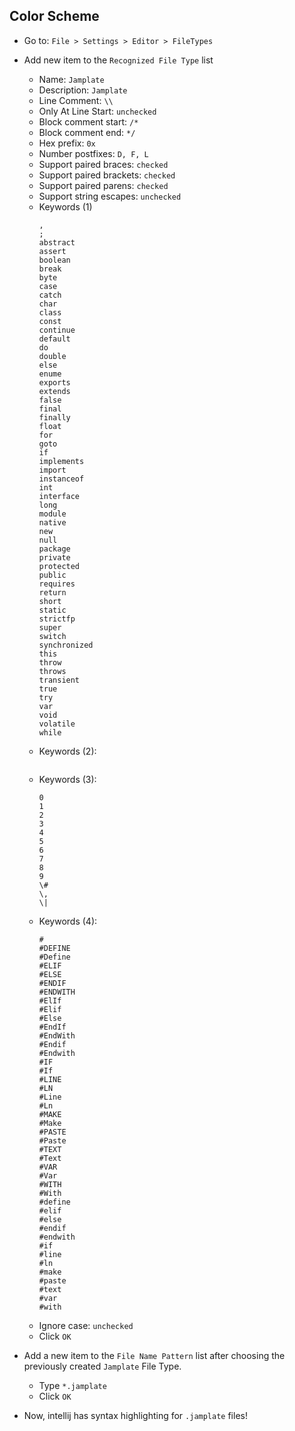 ## Color Scheme
  - Go to: `File > Settings > Editor > FileTypes`
  - Add new item to the `Recognized File Type` list
    - Name: `Jamplate`
    - Description: `Jamplate`
    - Line Comment: `\\`
    - Only At Line Start: `unchecked`
    - Block comment start: `/*`
    - Block comment end: `*/`
    - Hex prefix: `0x`
    - Number postfixes: `D, F, L`
    - Support paired braces: `checked`
    - Support paired brackets: `checked`
    - Support paired parens: `checked`
    - Support string escapes: `unchecked`
    - Keywords (1)
        ```
        ,
        ;
        abstract
        assert
        boolean
        break
        byte
        case
        catch
        char
        class
        const
        continue
        default
        do
        double
        else
        enume
        exports
        extends
        false
        final
        finally
        float
        for
        goto
        if
        implements
        import
        instanceof
        int
        interface
        long
        module
        native
        new
        null
        package
        private
        protected
        public
        requires
        return
        short
        static
        strictfp
        super
        switch
        synchronized
        this
        throw
        throws
        transient
        true
        try
        var
        void
        volatile
        while
        ```
    - Keywords (2):
        ```
        ```
    - Keywords (3):
        ```
        0
        1
        2
        3
        4
        5
        6
        7
        8
        9
        \#
        \,
        \|
        ```
    - Keywords (4):
        ```
        #
        #DEFINE
        #Define
        #ELIF
        #ELSE
        #ENDIF
        #ENDWITH
        #ElIf
        #Elif
        #Else
        #EndIf
        #EndWith
        #Endif
        #Endwith
        #IF
        #If
        #LINE
        #LN
        #Line
        #Ln
        #MAKE
        #Make
        #PASTE
        #Paste
        #TEXT
        #Text
        #VAR
        #Var
        #WITH
        #With
        #define
        #elif
        #else
        #endif
        #endwith
        #if
        #line
        #ln
        #make
        #paste
        #text
        #var
        #with
        ```
    - Ignore case: `unchecked`
    - Click `OK`

  - Add a new item to the `File Name Pattern` list after choosing the previously created `Jamplate` File Type.
    - Type `*.jamplate`
    - Click `OK`

  - Now, intellij has syntax highlighting for `.jamplate` files!
